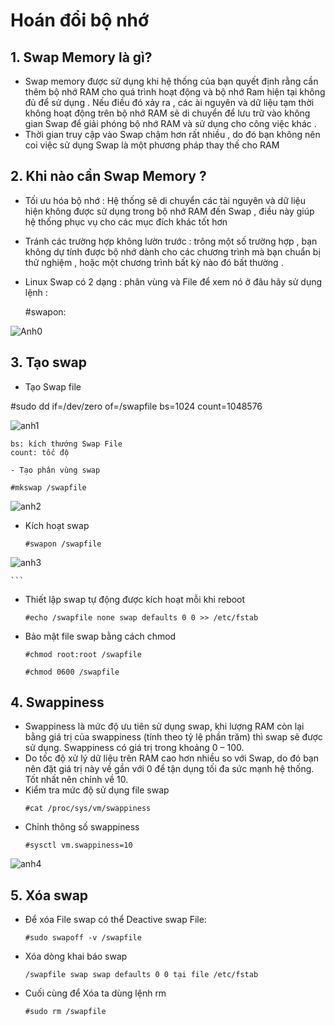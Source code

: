 # Hoán đổi bộ nhớ

## 1. Swap Memory là gì?
- Swap memory được sử dụng khi hệ thống của bạn quyết định rằng cần thêm bộ nhớ RAM cho quá trình hoạt động và bộ nhớ Ram hiện tại không đủ để sử dụng . Nếu điều đó xảy ra , các ài nguyên và dữ liệu tạm thời không hoạt động trên bộ nhớ RAM sẽ di chuyển để lưu trữ vào không gian Swap để giải phóng bộ nhớ RAM và sử dụng cho công việc khác .
- Thời gian truy cập vào Swap chậm hơn rất nhiều , do đó bạn không nên coi việc sử dụng Swap là một phương pháp thay thế cho RAM
## 2. Khi nào cần Swap Memory ?
- Tối ưu hóa bộ nhớ : Hệ thống sẽ di chuyển các tài nguyên và dữ liệu hiện không được sử dụng trong bộ nhớ RAM đến Swap , điều này giúp hệ thống phục vụ cho các mục đích khác tốt hơn
- Tránh các trường hợp không lườn trước : trông một số trường hợp , bạn không dự tính được bộ nhớ dành cho các chương trình mà bạn chuẩn bị thử nghiệm , hoặc một chương trình bất kỳ nào đó bất thường .
- Linux Swap có 2 dạng : phân vùng và File để xem nó ở đâu hãy sử dụng lệnh :
 
 
  #swapon:

![Anh0](https://image.prntscr.com/image/G6UJR1sHShOqED9kqGUg5A.png)



## 3. Tạo swap
- Tạo Swap file 

 #sudo dd if=/dev/zero of=/swapfile bs=1024 count=1048576

![anh1](https://image.prntscr.com/image/9TBuvSpeQTutKyOkKWOb6A.png)

    bs: kích thướng Swap File
    count: tốc độ
    
    - Tạo phân vùng swap

    #mkswap /swapfile

![anh2](https://image.prntscr.com/image/j1n_i1IpRLuLIe_sHLWxCg.png)

    
- Kích hoạt swap
    ```
    #swapon /swapfile

![anh3](https://image.prntscr.com/image/kgNf-IhpTXGy7ChL2rqpPA.png)

    ```

- Thiết lập swap tự động được kích hoạt mỗi khi reboot
    ```
    #echo /swapfile none swap defaults 0 0 >> /etc/fstab
    ```
- Bảo mật file swap bằng cách chmod
    ```
    #chmod root:root /swapfile
    ```
    ```
    #chmod 0600 /swapfile
    ```
## 4. Swappiness

- Swappiness là mức độ ưu tiên sử dụng swap, khi lượng RAM còn lại bằng giá trị của swappiness (tính theo tỷ lệ phần trăm) thì swap sẽ được sử dụng. Swappiness có giá trị trong khoảng 0 – 100.
- Do  tốc độ xử lý dữ liệu trên RAM cao hơn nhiều so với Swap, do đó bạn nên đặt giá trị này về gần với 0 để tận dụng tối đa sức mạnh hệ thống. Tốt nhất nên chỉnh về 10.
- Kiểm tra mức độ sử dụng file swap
    ```
    #cat /proc/sys/vm/swappiness
    ```
- Chỉnh thông số swappiness
    ```
    #sysctl vm.swappiness=10
    ```
![anh4](https://image.prntscr.com/image/wEHEa6k8R2ubQQZ9JjpUJw.png)

## 5. Xóa swap

- Để xóa File swap có thể Deactive swap File:
    ```
    #sudo swapoff -v /swapfile
    ```
- Xóa dòng khai báo swap
    ```
    /swapfile swap swap defaults 0 0 tại file /etc/fstab
    ```
- Cuối cùng để Xóa ta dùng lệnh rm
    ```
    #sudo rm /swapfile
    ```


 